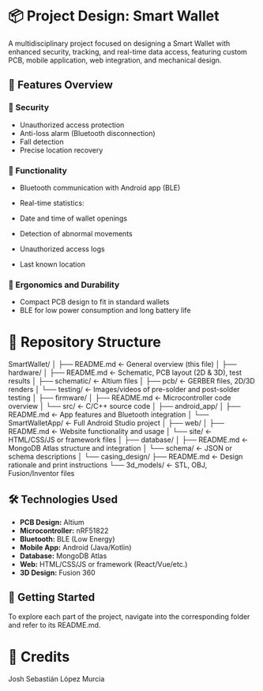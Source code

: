 
# 📦 Project Design: Smart Wallet

A multidisciplinary project focused on designing a Smart Wallet with enhanced security, tracking, and real-time data access, featuring custom PCB, mobile application, web integration, and mechanical design.

## 🧠 Features Overview
### 🔐 Security

- Unauthorized access protection
- Anti-loss alarm (Bluetooth disconnection)
- Fall detection
- Precise location recovery

### 📱 Functionality
- Bluetooth communication with Android app (BLE)

- Real-time statistics:
- Date and time of wallet openings
- Detection of abnormal movements
- Unauthorized access logs
- Last known location

### 🔧 Ergonomics and Durability

- Compact PCB design to fit in standard wallets
- BLE for low power consumption and long battery life

# 📁 Repository Structure

SmartWallet/
│
├── README.md                  <- General overview (this file)
│
├── hardware/
│   ├── README.md              <- Schematic, PCB layout (2D & 3D), test results
│   ├── schematic/             <- Altium files
│   ├── pcb/                   <- GERBER files, 2D/3D renders
│   └── testing/               <- Images/videos of pre-solder and post-solder testing
│
├── firmware/
│   ├── README.md              <- Microcontroller code overview
│   └── src/                   <- C/C++ source code
│
├── android_app/
│   ├── README.md              <- App features and Bluetooth integration
│   └── SmartWalletApp/        <- Full Android Studio project
│
├── web/
│   ├── README.md              <- Website functionality and usage
│   └── site/                  <- HTML/CSS/JS or framework files
│
├── database/
│   ├── README.md              <- MongoDB Atlas structure and integration
│   └── schema/                <- JSON or schema descriptions
│
└── casing_design/
    ├── README.md              <- Design rationale and print instructions
    └── 3d_models/             <- STL, OBJ, Fusion/Inventor files

## 🛠 Technologies Used

- **PCB Design:** Altium
- **Microcontroller:** nRF51822
- **Bluetooth:** BLE (Low Energy)
- **Mobile App:** Android (Java/Kotlin)
- **Database:** MongoDB Atlas
- **Web:** HTML/CSS/JS or framework (React/Vue/etc.)
- **3D Design:** Fusion 360

## 🚀 Getting Started

To explore each part of the project, navigate into the corresponding folder and refer to its README.md.


# 👥 Credits

Josh Sebastián López Murcia
